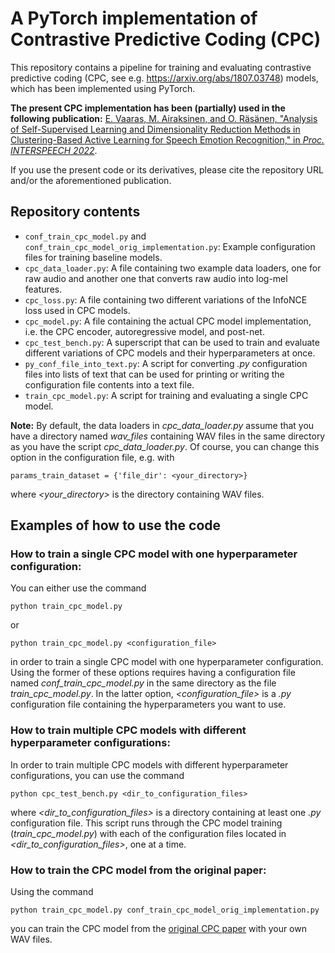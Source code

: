# A PyTorch implementation of Contrastive Predictive Coding (CPC)

This repository contains a pipeline for training and evaluating contrastive predictive coding (CPC, see e.g. https://arxiv.org/abs/1807.03748) models, which has been implemented using PyTorch.

**The present CPC implementation has been (partially) used in the following publication:**
[E. Vaaras, M. Airaksinen, and O. Räsänen, "Analysis of Self-Supervised Learning and Dimensionality Reduction Methods in Clustering-Based Active Learning for Speech Emotion Recognition," in _Proc. INTERSPEECH 2022_](https://arxiv.org/abs/2206.10188).

If you use the present code or its derivatives, please cite the repository URL and/or the aforementioned publication.

## Repository contents
- `conf_train_cpc_model.py` and `conf_train_cpc_model_orig_implementation.py`: Example configuration files for training baseline models.
- `cpc_data_loader.py`: A file containing two example data loaders, one for raw audio and another one that converts raw audio into log-mel features.
- `cpc_loss.py`: A file containing two different variations of the InfoNCE loss used in CPC models.
- `cpc_model.py`: A file containing the actual CPC model implementation, i.e. the CPC encoder, autoregressive model, and post-net.
- `cpc_test_bench.py`: A superscript that can be used to train and evaluate different variations of CPC models and their hyperparameters at once.
- `py_conf_file_into_text.py`: A script for converting _.py_ configuration files into lists of text that can be used for printing or writing the configuration file contents into a text file.
- `train_cpc_model.py`: A script for training and evaluating a single CPC model.

**Note:** By default, the data loaders in _cpc_data_loader.py_ assume that you have a directory named _wav_files_ containing WAV files in the same directory as you have the script _cpc_data_loader.py_. Of course, you can change this option in the configuration file, e.g. with
```
params_train_dataset = {'file_dir': <your_directory>}
```
where _<your_directory>_ is the directory containing WAV files.

## Examples of how to use the code


### How to train a single CPC model with one hyperparameter configuration:
You can either use the command
```
python train_cpc_model.py
```
or
```
python train_cpc_model.py <configuration_file>
```
in order to train a single CPC model with one hyperparameter configuration. Using the former of these options requires having a configuration file named _conf_train_cpc_model.py_ in the same directory as the file _train_cpc_model.py_. In the latter option, _<configuration_file>_ is a _.py_ configuration file containing the hyperparameters you want to use.

### How to train multiple CPC models with different hyperparameter configurations:
In order to train multiple CPC models with different hyperparameter configurations, you can use the command
```
python cpc_test_bench.py <dir_to_configuration_files>
```
where _<dir_to_configuration_files>_ is a directory containing at least one _.py_ configuration file. This script runs through the CPC model training (_train_cpc_model.py_) with each of the configuration files located in _<dir_to_configuration_files>_, one at a time.

### How to train the CPC model from the original paper:
Using the command
```
python train_cpc_model.py conf_train_cpc_model_orig_implementation.py
```
you can train the CPC model from the [original CPC paper](https://arxiv.org/abs/1807.03748) with your own WAV files.
